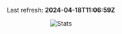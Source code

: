 <p align="center">
  Last refresh:
  <b>2024-04-18T11:06:59Z</b>
</p>
<p align="center">
  <img alt="Stats" src="https://github-readme-stats.vercel.app/api?username=Joren-vanGoethem&show_icons=true&title_color=fff&icon_color=ffff00&text_color=ccc&bg_color=222">
</p>

